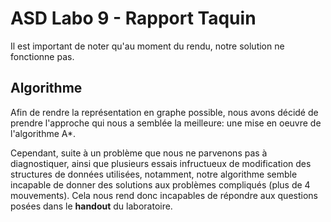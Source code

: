 # ASD Labo 9 - Rapport Taquin
Il est important de noter qu'au moment du rendu, notre solution ne fonctionne pas.

## Algorithme
Afin de rendre la représentation en graphe possible, nous avons décidé de prendre
l'approche qui nous a semblée la meilleure: une mise en oeuvre de l'algorithme A*.

Cependant, suite à un problème que nous ne parvenons pas à diagnostiquer, ainsi
que plusieurs essais infructueux de modification des structures de données utilisées,
notamment, notre algorithme semble incapable de donner des solutions aux problèmes compliqués
(plus de 4 mouvements). Cela nous rend donc incapables de répondre aux questions posées dans
le __handout__ du laboratoire.